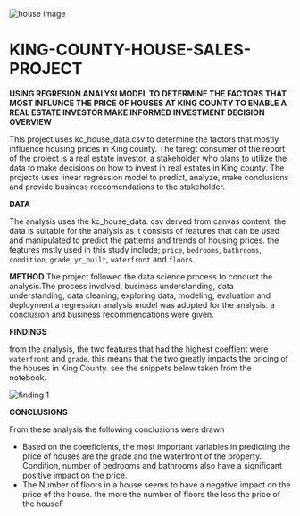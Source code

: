 ![house image](https://user-images.githubusercontent.com/122228492/227741769-043e60f5-2e7f-4c6c-b937-4e7d34dc31db.PNG)
# KING-COUNTY-HOUSE-SALES-PROJECT
**USING REGRESION ANALYSI MODEL TO DETERMINE THE FACTORS THAT MOST INFLUNCE THE PRICE OF HOUSES AT KING COUNTY TO ENABLE A REAL ESTATE INVESTOR MAKE INFORMED INVESTMENT DECISION**
**OVERVIEW**

This project uses kc_house_data.csv to determine the factors that mostly influence housing prices in King county. The taregt consumer of the report of the project is a real estate investor, a stakeholder who plans to utilize the data to make decisions on how to invest in real estates in King county. The projects uses  linear regression model to predict, analyze, make conclusions and provide business reccomendations to the stakeholder.

**DATA**

The analysis uses the kc_house_data. csv derved from canvas content. the data is suitable for the analysis as it consists of features that can be used and manipulated to predict the patterns and trends of housing prices. the features mstly used in this study include; `price`, `bedrooms`, `bathrooms`, `condition`, `grade`, `yr_built`, `waterfront` and `floors`.

**METHOD**
The project followed the data science process to conduct the analysis.The process involved, business understanding, data understanding, data cleaning, exploring data, modeling, evaluation and deployment a regression analysis model was adopted for the analysis. a conclusion and business recommendations were given.

**FINDINGS**

from the analysis, the two features that had the highest coeffient were `waterfront` and `grade`. this means that the two greatly impacts the pricing of the houses in King County. see the snippets below taken from the notebook.

![finding 1](https://user-images.githubusercontent.com/122228492/227743097-bd989e2e-6b81-4355-bcda-a94b09f55f4b.PNG)

**CONCLUSIONS**

From these analysis the following conclusions were drawn

* Based on the coeeficients, the most important variables in predicting the price of houses are the grade and the waterfront of the property.
Condition, number of bedrooms and bathrooms also have a significant positive impact on the price.
* The Number of floors in a house seems to have a negative impact on the price of the house. the more the number of floors the less the price of the houseF
